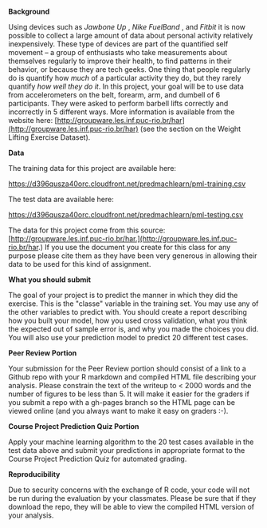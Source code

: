 **Background**

Using devices such as _Jawbone Up_ , _Nike FuelBand_ , and _Fitbit_ it is now possible to collect a large
amount of data about personal activity relatively inexpensively. These type of devices are part of
the quantified self movement – a group of enthusiasts who take measurements about themselves
regularly to improve their health, to find patterns in their behavior, or because they are tech geeks.
One thing that people regularly do is quantify how _much_ of a particular activity they do, but they
rarely quantify _how well they do it_. In this project, your goal will be to use data from accelerometers
on the belt, forearm, arm, and dumbell of 6 participants. They were asked to perform barbell lifts
correctly and incorrectly in 5 different ways. More information is available from the website here:
[http://groupware.les.inf.puc-rio.br/har](http://groupware.les.inf.puc-rio.br/har) (see the section on the Weight Lifting Exercise Dataset).

**Data**

The training data for this project are available here:

https://d396qusza40orc.cloudfront.net/predmachlearn/pml-training.csv

The test data are available here:

https://d396qusza40orc.cloudfront.net/predmachlearn/pml-testing.csv

The data for this project come from this source: [http://groupware.les.inf.puc-rio.br/har.](http://groupware.les.inf.puc-rio.br/har.) If you use
the document you create for this class for any purpose please cite them as they have been very
generous in allowing their data to be used for this kind of assignment.

**What you should submit**

The goal of your project is to predict the manner in which they did the exercise. This is the "classe"
variable in the training set. You may use any of the other variables to predict with. You should
create a report describing how you built your model, how you used cross validation, what you think
the expected out of sample error is, and why you made the choices you did. You will also use your
prediction model to predict 20 different test cases.

**Peer Review Portion**

Your submission for the Peer Review portion should consist of a link to a Github repo with your R
markdown and compiled HTML file describing your analysis. Please constrain the text of the
writeup to < 2000 words and the number of figures to be less than 5. It will make it easier for the
graders if you submit a repo with a gh-pages branch so the HTML page can be viewed online (and
you always want to make it easy on graders :-).

**Course Project Prediction Quiz Portion**

Apply your machine learning algorithm to the 20 test cases available in the test data above and
submit your predictions in appropriate format to the Course Project Prediction Quiz for automated
grading.

**Reproducibility**

Due to security concerns with the exchange of R code, your code will not be run during the
evaluation by your classmates. Please be sure that if they download the repo, they will be able to
view the compiled HTML version of your analysis.